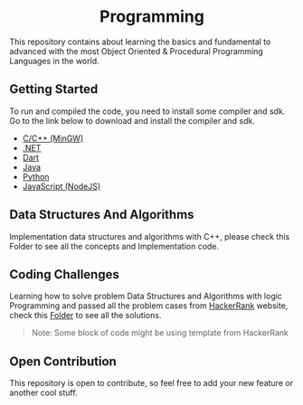 <h1 align="center">Programming</h1>

This repository contains about learning the basics and fundamental to advanced with the most Object Oriented & Procedural Programming Languages in the world.

## Getting Started

To run and compiled the code, you need to install some compiler and sdk. Go to the link below to download and install the compiler and sdk.

   - [C/C++ (MinGW)](https://sourceforge.net/projects/mingw-w64/)
   - [.NET](https://dotnet.microsoft.com/download)
   - [Dart](https://dart.dev/get-dart)
   - [Java](https://www.oracle.com/java/technologies/javase-downloads.html)
   - [Python](https://www.python.org/downloads/)
   - [JavaScript (NodeJS)](https://nodejs.org/en/download/)

## Data Structures And Algorithms

Implementation data structures and algorithms with C++, please check this <a style = "text-decoration:none;" href = "https://github.com/BillyFrcs/ProgrammingLanguages/tree/master/CPlusPlus/Data%20Structures%20And%20Algorithms">Folder</a> to see all the concepts and Implementation code.

## Coding Challenges

Learning how to solve problem Data Structures and Algorithms with logic Programming and passed all the problem cases from [HackerRank](https://www.hackerrank.com) website, check this [Folder](https://github.com/BillyFrcs/ProgrammingLanguages/tree/master/CodingChallenges) to see all the solutions.

> Note: Some block of code might be using template from HackerRank

## Open Contribution

This repository is open to contribute, so feel free to add your new feature or another cool stuff.